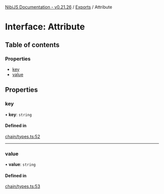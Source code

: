[NibiJS Documentation - v0.21.26](../intro.md) / [Exports](../modules.md) / Attribute

# Interface: Attribute

## Table of contents

### Properties

- [key](Attribute.md#key)
- [value](Attribute.md#value)

## Properties

### key

• **key**: `string`

#### Defined in

[chain/types.ts:52](https://github.com/NibiruChain/ts-sdk/blob/43c20f4/packages/nibijs/src/chain/types.ts#L52)

---

### value

• **value**: `string`

#### Defined in

[chain/types.ts:53](https://github.com/NibiruChain/ts-sdk/blob/43c20f4/packages/nibijs/src/chain/types.ts#L53)
